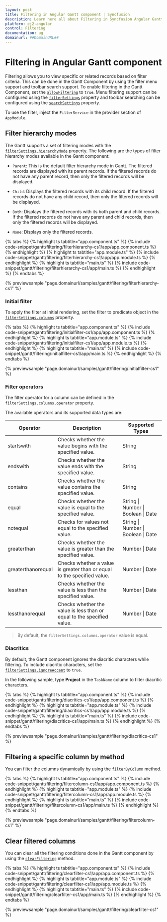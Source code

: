 ```yaml
---
layout: post
title: Filtering in Angular Gantt component | Syncfusion
description: Learn here all about Filtering in Syncfusion Angular Gantt component of Syncfusion Essential JS 2 and more.
platform: ej2-angular
control: Filtering 
documentation: ug
domainurl: ##DomainURL##
---
```


# Filtering in Angular Gantt component

Filtering allows you to view specific or related records based on filter criteria. This can be done in the Gantt Component by using the filter menu support and toolbar search support. To enable filtering in the Gantt Component, set the [`allowFiltering`](https://ej2.syncfusion.com/angular/documentation/api/gantt/#allowfiltering) to `true`. Menu filtering support can be configured using the [`filterSettings`](https://ej2.syncfusion.com/angular/documentation/api/gantt/filterSettings/) property and toolbar searching can be configured using the [`searchSettings`](https://ej2.syncfusion.com/angular/documentation/api/gantt/searchSettings/) property.

To use the filter, inject the `FilterService` in the provider section of `AppModule`.

## Filter hierarchy modes

The Gantt supports a set of filtering modes with the [`filterSettings.hierarchyMode`](https://ej2.syncfusion.com/angular/documentation/api/gantt/filterSettings/#hierarchymode) property. The following are the types of filter hierarchy modes available in the Gantt component:

* `Parent`: This is the default filter hierarchy mode in Gantt. The filtered records are displayed with its parent records. If the filtered records do not have any parent record, then only the filtered records will be displayed.

* `Child`: Displays the filtered records with its child record. If the filtered records do not have any child record, then only the filtered records will be displayed.

* `Both`: Displays the filtered records with its both parent and child records. If the filtered records do not have any parent and child records, then only the filtered records will be displayed.

* `None`: Displays only the filtered records.

{% tabs %}
{% highlight ts tabtitle="app.component.ts" %}
{% include code-snippet/gantt/filtering/filterhierarchy-cs1/app/app.component.ts %}
{% endhighlight %}
{% highlight ts tabtitle="app.module.ts" %}
{% include code-snippet/gantt/filtering/filterhierarchy-cs1/app/app.module.ts %}
{% endhighlight %}
{% highlight ts tabtitle="main.ts" %}
{% include code-snippet/gantt/filtering/filterhierarchy-cs1/app/main.ts %}
{% endhighlight %}
{% endtabs %}
  
{% previewsample "page.domainurl/samples/gantt/filtering/filterhierarchy-cs1" %}

### Initial filter

To apply the filter at initial rendering, set the filter to predicate object in the [`filterSettings.columns`](https://ej2.syncfusion.com/angular/documentation/api/gantt/filterSettings/#columns) property.

{% tabs %}
{% highlight ts tabtitle="app.component.ts" %}
{% include code-snippet/gantt/filtering/initialfilter-cs1/app/app.component.ts %}
{% endhighlight %}
{% highlight ts tabtitle="app.module.ts" %}
{% include code-snippet/gantt/filtering/initialfilter-cs1/app/app.module.ts %}
{% endhighlight %}
{% highlight ts tabtitle="main.ts" %}
{% include code-snippet/gantt/filtering/initialfilter-cs1/app/main.ts %}
{% endhighlight %}
{% endtabs %}
  
{% previewsample "page.domainurl/samples/gantt/filtering/initialfilter-cs1" %}

### Filter operators

The filter operator for a column can be defined in the `filterSettings.columns.operator` property.

The available operators and its supported data types are:

Operator |Description |Supported Types
-----|-----|-----
startswith |Checks whether the value begins with the specified value. |String
endswith |Checks whether the value ends with the specified value. |String
contains |Checks whether the value contains the specified value. |String
equal |Checks whether the value is equal to the specified value. |String &#124; Number &#124; Boolean &#124; Date
notequal |Checks for values not equal to the specified value. |String &#124; Number &#124; Boolean &#124; Date
greaterthan |Checks whether the value is greater than the specified value. |Number &#124; Date
greaterthanorequal|Checks whether a value is greater than or equal to the specified value. |Number &#124; Date
lessthan |Checks whether the value is less than the specified value. |Number &#124; Date
lessthanorequal |Checks whether the value is less than or equal to the specified value. |Number &#124; Date

> By default, the `filterSettings.columns.operator` value is equal.

### Diacritics

By default, the Gantt component ignores the diacritic characters while filtering. To include diacritic characters, set the [`filterSettings.ignoreAccent`](https://ej2.syncfusion.com/angular/documentation/api/gantt/filterSettings/#ignoreaccent) to `true`.

In the following sample, type **Project** in the `TaskName` column to filter diacritic characters.

{% tabs %}
{% highlight ts tabtitle="app.component.ts" %}
{% include code-snippet/gantt/filtering/diacritics-cs1/app/app.component.ts %}
{% endhighlight %}
{% highlight ts tabtitle="app.module.ts" %}
{% include code-snippet/gantt/filtering/diacritics-cs1/app/app.module.ts %}
{% endhighlight %}
{% highlight ts tabtitle="main.ts" %}
{% include code-snippet/gantt/filtering/diacritics-cs1/app/main.ts %}
{% endhighlight %}
{% endtabs %}
  
{% previewsample "page.domainurl/samples/gantt/filtering/diacritics-cs1" %}

## Filtering a specific column by method

You can filter the columns dynamically by using the [`filterByColumn`](https://ej2.syncfusion.com/angular/documentation/api/gantt/#filterbycolumn) method.

{% tabs %}
{% highlight ts tabtitle="app.component.ts" %}
{% include code-snippet/gantt/filtering/filtercolumn-cs1/app/app.component.ts %}
{% endhighlight %}
{% highlight ts tabtitle="app.module.ts" %}
{% include code-snippet/gantt/filtering/filtercolumn-cs1/app/app.module.ts %}
{% endhighlight %}
{% highlight ts tabtitle="main.ts" %}
{% include code-snippet/gantt/filtering/filtercolumn-cs1/app/main.ts %}
{% endhighlight %}
{% endtabs %}
  
{% previewsample "page.domainurl/samples/gantt/filtering/filtercolumn-cs1" %}

## Clear filtered columns

You can clear all the filtering conditions done in the Gantt component by using the [`clearFiltering`](https://ej2.syncfusion.com/angular/documentation/api/gantt/#clearfiltering) method.

{% tabs %}
{% highlight ts tabtitle="app.component.ts" %}
{% include code-snippet/gantt/filtering/clearfilter-cs1/app/app.component.ts %}
{% endhighlight %}
{% highlight ts tabtitle="app.module.ts" %}
{% include code-snippet/gantt/filtering/clearfilter-cs1/app/app.module.ts %}
{% endhighlight %}
{% highlight ts tabtitle="main.ts" %}
{% include code-snippet/gantt/filtering/clearfilter-cs1/app/main.ts %}
{% endhighlight %}
{% endtabs %}
  
{% previewsample "page.domainurl/samples/gantt/filtering/clearfilter-cs1" %}